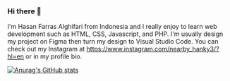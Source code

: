 ### Hi there 👋

I'm Hasan Farras Alghifari from Indonesia and I really enjoy to learn web development such as HTML, CSS, Javascript, and PHP. I'm usually design my project on Figma then turn my design to Visual Studio Code. You can check out my Instagram at https://www.instagram.com/nearby_hanky3/?hl=en or in my profile bio. 

[![Anurag's GitHub stats](https://github-readme-stats.vercel.app/api?username=nearbyhanky3)](https://github.com/anuraghazra/github-readme-stats)
